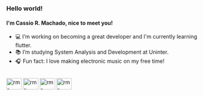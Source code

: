 ### Hello world!

<h4>I'm Cassio R. Machado, nice to meet you!</h4>

- 💻 I’m working on becoming a great developer and I'm currently learning flutter.
- 📚 I’m studying System Analysis and Development at Uninter.
- 🎧 Fun fact: I love making electronic music on my free time! 

<div style="display: inline_block"><br>
  <img align="center" alt="rm-react" height="30" width="40" src="https://cdn.jsdelivr.net/gh/devicons/devicon/icons/flutter/flutter-original.svg" />
    <img align="center" alt="rm-react" height="30" width="40" src="https://cdn.jsdelivr.net/gh/devicons/devicon/icons/dart/dart-original.svg" />
  <img align="center" alt="rm-react" height="30" width="40" src="https://cdn.jsdelivr.net/gh/devicons/devicon/icons/android/android-original.svg" />
    <img align="center" alt="rm-react" height="30" width="40" src="https://cdn.jsdelivr.net/gh/devicons/devicon/icons/kotlin/kotlin-original.svg" />
</div>

